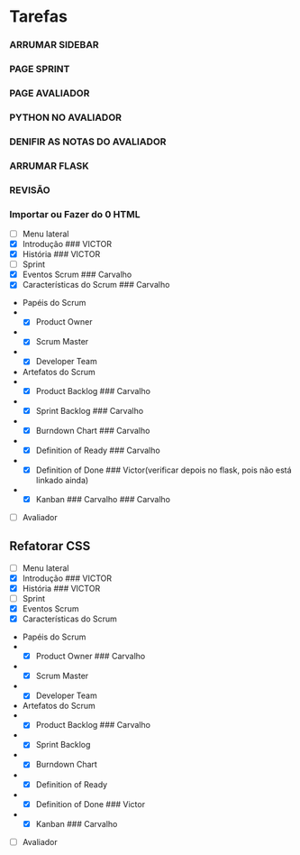 # Tarefas

### ARRUMAR SIDEBAR
### PAGE SPRINT
### PAGE AVALIADOR
### PYTHON NO AVALIADOR
### DENIFIR AS NOTAS DO AVALIADOR 
### ARRUMAR FLASK
### REVISÃO


### Importar ou Fazer do 0 HTML
- [ ] Menu lateral
- [x] Introdução ### VICTOR
- [x] História  ### VICTOR
- [ ] Sprint
- [x] Eventos Scrum ### Carvalho
- [x] Características do Scrum  ### Carvalho
- Papéis do Scrum
- - [x] Product Owner 
- - [x] Scrum Master
- - [x] Developer Team
- Artefatos do Scrum
- - [x] Product Backlog ### Carvalho
- - [x] Sprint Backlog ### Carvalho
- - [x] Burndown Chart ### Carvalho 
- - [x] Definition of Ready ### Carvalho
- - [x] Definition of Done  ### Victor(verificar depois no flask, pois não está linkado ainda)
- - [x] Kanban ### Carvalho ### Carvalho
- [ ] Avaliador

## Refatorar CSS
- [ ] Menu lateral
- [x] Introdução ### VICTOR
- [x] História ### VICTOR
- [ ] Sprint    
- [x] Eventos Scrum
- [x] Características do Scrum
- Papéis do Scrum
- - [x] Product Owner  ### Carvalho
- - [x] Scrum Master
- - [x] Developer Team
- Artefatos do Scrum
- - [x] Product Backlog ### Carvalho
- - [x] Sprint Backlog
- - [x] Burndown Chart
- - [x] Definition of Ready
- - [x] Definition of Done ### Victor
- - [x] Kanban ### Carvalho
- [ ] Avaliador